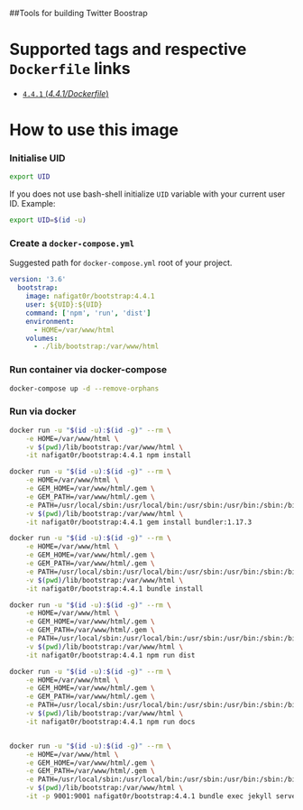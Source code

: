 ##Tools for building Twitter Boostrap

# Supported tags and respective `Dockerfile` links
-	[`4.4.1` (*4.4.1/Dockerfile*)](https://github.com/nafigator/docker-library/blob/master/bootstrap/4.4.1/Dockerfile)

# How to use this image
### Initialise UID
```bash
export UID
```
If you does not use bash-shell initialize `UID` variable with your current user ID. Example:
```bash
export UID=$(id -u)
```

### Create a `docker-compose.yml`

Suggested path for `docker-compose.yml` root of your project.
```yaml
version: '3.6'
  bootstrap:
    image: nafigat0r/bootstrap:4.4.1
    user: ${UID}:${UID}
    command: ['npm', 'run', 'dist']
    environment:
      - HOME=/var/www/html
    volumes:
      - ./lib/bootstrap:/var/www/html
```
### Run container via docker-compose
```bash
docker-compose up -d --remove-orphans
```

### Run via docker
```bash
docker run -u "$(id -u):$(id -g)" --rm \
    -e HOME=/var/www/html \
    -v $(pwd)/lib/bootstrap:/var/www/html \
    -it nafigat0r/bootstrap:4.4.1 npm install

docker run -u "$(id -u):$(id -g)" --rm \
    -e HOME=/var/www/html \
    -e GEM_HOME=/var/www/html/.gem \
    -e GEM_PATH=/var/www/html/.gem \
    -e PATH=/usr/local/sbin:/usr/local/bin:/usr/sbin:/usr/bin:/sbin:/bin:/var/www/html/.gem/bin \
    -v $(pwd)/lib/bootstrap:/var/www/html \
    -it nafigat0r/bootstrap:4.4.1 gem install bundler:1.17.3

docker run -u "$(id -u):$(id -g)" --rm \
    -e HOME=/var/www/html \
    -e GEM_HOME=/var/www/html/.gem \
    -e GEM_PATH=/var/www/html/.gem \
    -e PATH=/usr/local/sbin:/usr/local/bin:/usr/sbin:/usr/bin:/sbin:/bin:/var/www/html/.gem/bin \
    -v $(pwd)/lib/bootstrap:/var/www/html \
    -it nafigat0r/bootstrap:4.4.1 bundle install

docker run -u "$(id -u):$(id -g)" --rm \
    -e HOME=/var/www/html \
    -e GEM_HOME=/var/www/html/.gem \
    -e GEM_PATH=/var/www/html/.gem \
    -e PATH=/usr/local/sbin:/usr/local/bin:/usr/sbin:/usr/bin:/sbin:/bin:/var/www/html/.gem/bin \
    -v $(pwd)/lib/bootstrap:/var/www/html \
    -it nafigat0r/bootstrap:4.4.1 npm run dist

docker run -u "$(id -u):$(id -g)" --rm \
    -e HOME=/var/www/html \
    -e GEM_HOME=/var/www/html/.gem \
    -e GEM_PATH=/var/www/html/.gem \
    -e PATH=/usr/local/sbin:/usr/local/bin:/usr/sbin:/usr/bin:/sbin:/bin:/var/www/html/.gem/bin \
    -v $(pwd)/lib/bootstrap:/var/www/html \
    -it nafigat0r/bootstrap:4.4.1 npm run docs


docker run -u "$(id -u):$(id -g)" --rm \
    -e HOME=/var/www/html \
    -e GEM_HOME=/var/www/html/.gem \
    -e GEM_PATH=/var/www/html/.gem \
    -e PATH=/usr/local/sbin:/usr/local/bin:/usr/sbin:/usr/bin:/sbin:/bin:/var/www/html/.gem/bin \
    -v $(pwd)/lib/bootstrap:/var/www/html \
    -it -p 9001:9001 nafigat0r/bootstrap:4.4.1 bundle exec jekyll serve --host 0.0.0.0 --incremental --skip-initial-build --no-watch
```
